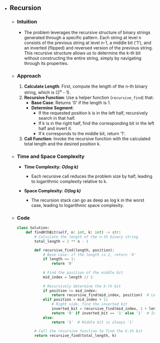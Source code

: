 - ## Recursion

    - ### Intuition
        - The problem leverages the recursive structure of binary strings generated through a specific pattern. Each string at level n consists of the previous string at level n-1, a middle bit ('1'), and an inverted (flipped) and reversed version of the previous string. This recursive structure allows us to determine the k-th bit without constructing the entire string, simply by navigating through its properties.

    - ### Approach
        1. **Calculate Length**: First, compute the length of the n-th binary string, which is (2<sup>n</sup> - 1).
        2. **Recursive Function**: Use a helper function (`recursive_find`) that:
            - **Base Case**: Returns '0' if the length is 1.
            - **Determine Segment**:
                - If the requested position k is in the left half, recursively search in that half.
                - If k is in the right half, find the corresponding bit in the left half and invert it.
                - If k corresponds to the middle bit, return '1'.
        3. **Call Function**: Invoke the recursive function with the calculated total length and the desired position k.

    - ### Time and Space Complexity
        
        - __Time Complexity:__ ___O(log k)___
            - Each recursive call reduces the problem size by half, leading to logarithmic complexity relative to k.

        - __Space Complexity:__ ___O(log k)___
            - The recursion stack can go as deep as log k in the worst case, leading to logarithmic space complexity.

    - ### Code
        ```python
        class Solution:
            def findKthBit(self, n: int, k: int) -> str:
                # Calculate the length of the n-th binary string
                total_length = 2 ** n - 1

                def recursive_find(length, position):
                    # Base case: if the length is 1, return '0'
                    if length == 1:
                        return '0'
                    
                    # Find the position of the middle bit
                    mid_index = length // 2
                    
                    # Recursively determine the k-th bit
                    if position <= mid_index:
                        return recursive_find(mid_index, position)  # Left side
                    elif position > mid_index + 1:
                        # Right side, find the inverted bit
                        inverted_bit = recursive_find(mid_index, 1 + length - position)
                        return '0' if inverted_bit == '1' else '1'  # Invert the bit
                    else:
                        return '1'  # Middle bit is always '1'
                    
                # Call the recursive function to find the k-th bit
                return recursive_find(total_length, k)
        ```